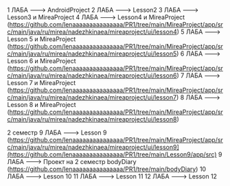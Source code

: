 1 ЛАБА ---> AndroidProject 
2 ЛАБА ---> Lesson2
3 ЛАБА ---> Lesson3 и MireaProject
4 ЛАБА ---> Lesson4 и MireaProject (https://github.com/lenaaaaaaaaaaaaaaa/PR1/tree/main/MireaProject/app/src/main/java/ru/mirea/nadezhkinaea/mireaproject/ui/lesson4)
5 ЛАБА ---> Lesson 5 и MireaProject (https://github.com/lenaaaaaaaaaaaaaaa/PR1/tree/main/MireaProject/app/src/main/java/ru/mirea/nadezhkinaea/mireaproject/ui/lesson5)
6 ЛАБА ---> Lesson 6 и MireaProject (https://github.com/lenaaaaaaaaaaaaaaa/PR1/tree/main/MireaProject/app/src/main/java/ru/mirea/nadezhkinaea/mireaproject/ui/lesson6)
7 ЛАБА ---> Lesson 7 и MireaProject (https://github.com/lenaaaaaaaaaaaaaaa/PR1/tree/main/MireaProject/app/src/main/java/ru/mirea/nadezhkinaea/mireaproject/ui/lesson7)
8 ЛАБА ---> Lesson 8 и MireaProject (https://github.com/lenaaaaaaaaaaaaaaa/PR1/tree/main/MireaProject/app/src/main/java/ru/mirea/nadezhkinaea/mireaproject/ui/lesson8)

2 семестр
9 ЛАБА ---> Lesson 9 (https://github.com/lenaaaaaaaaaaaaaaa/PR1/tree/main/MireaProject/app/src/main/java/ru/mirea/nadezhkinaea/mireaproject/ui/lesson9](https://github.com/lenaaaaaaaaaaaaaaa/PR1/tree/main/Lesson9/app/src)
9 ЛАБА ---> Проект на 2 семестр bodyDiary (https://github.com/lenaaaaaaaaaaaaaaa/PR1/tree/main/bodyDiary)
10 ЛАБА ---> Lesson 10
11 ЛАБА ---> Lesson 11 
12 ЛАБА ---> Lesson 12 
